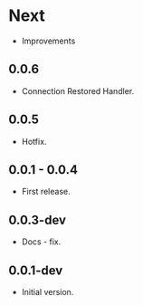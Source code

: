 # Next

* Improvements

## 0.0.6

* Connection Restored Handler.

## 0.0.5

* Hotfix.

## 0.0.1 - 0.0.4

* First release.

## 0.0.3-dev

* Docs - fix.

## 0.0.1-dev

* Initial version.
